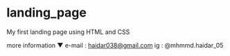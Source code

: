 # landing_page
My first landing page using HTML and CSS

more information ▼
e-mail  : haidar038@gmail.com
ig      : @mhmmd.haidar_05
